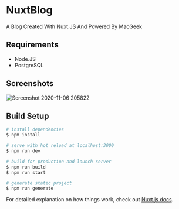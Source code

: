 # NuxtBlog
A Blog Created With Nuxt.JS And Powered By MacGeek
## Requirements
  - Node.JS
  - PostgreSQL
## Screenshots
![Screenshot 2020-11-06 205822](https://user-images.githubusercontent.com/63465728/98397292-63f18580-2074-11eb-929a-23ea02a22a11.png)
## Build Setup

```bash
# install dependencies
$ npm install

# serve with hot reload at localhost:3000
$ npm run dev

# build for production and launch server
$ npm run build
$ npm run start

# generate static project
$ npm run generate
```

For detailed explanation on how things work, check out [Nuxt.js docs](https://nuxtjs.org).
